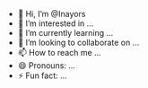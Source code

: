 - 👋 Hi, I’m @Inayors
- 👀 I’m interested in ...
- 🌱 I’m currently learning ...
- 💞️ I’m looking to collaborate on ...
- 📫 How to reach me ...
- 😄 Pronouns: ...
- ⚡ Fun fact: ...

<!---
Inayors/Inayors is a ✨ special ✨ repository because its `README.md` (this file) appears on your GitHub profile.
You can click the Preview link to take a look at your changes.
--->
